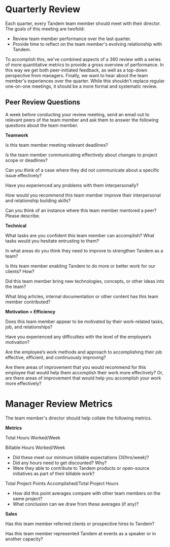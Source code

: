 # Quarterly Review

Each quarter, every Tandem team member should meet with their director. The goals of this meeting are twofold:

* Review team member performance over the last quarter.
* Provide time to reflect on the team member's evolving relationship with Tandem.

To accomplish this, we've combined aspects of a 360 review with a series of more quantitative metrics to provide a gross overview of performance. In this way we get both peer-initiated feedback, as well as a top-down perspective from managers. Finally, we want to hear about the team member's experiences over the quarter. While this shouldn't replace regular one-on-one meetings, it should be a more formal and systematic review.

## Peer Review Questions

A week before conducting your review meeting, send an email out to relevant peers of the team member and ask them to answer the following questions about the team member.

**Teamwork**

Is this team member meeting relevant deadlines?

Is the team member communicating effectively about changes to project scope or deadlines?

Can you think of a case where they did not communicate about a specific issue effectively?

Have you experienced any problems with them interpersonally?

How would you recommend this team member improve their interpersonal and relationship building skills?

Can you think of an instance where this team member mentored a peer? Please describe.

**Technical**

What tasks are you confident this team member can accomplish? What tasks would you hesitate entrusting to them?

In what areas do you think they need to improve to strengthen Tandem as a team?

Is this team member enabling Tandem to do more or better work for our clients? How?

Did this team member bring new technologies, concepts, or other ideas into the team?

What blog articles, internal documentation or other content has this team member contributed?

**Motivation + Efficiency**

Does this team member appear to be motivated by their work-related tasks, job, and relationships?

Have you experienced any difficulties with the level of the employee’s motivation?

Are the employee’s work methods and approach to accomplishing their job effective, efficient, and continuously improving?

Are there areas of improvement that you would recommend for this employee that would help them accomplish their work more effectively? Or, are there areas of improvement that would help you accomplish your work more effectively?

# Manager Review Metrics

The team member's director should help collate the following metrics.

**Metrics**

Total Hours Worked/Week

Billable Hours Worked/Week

* Did these meet our minimum billable expectations (30hrs/week)?
* Did any hours need to get discounted? Why?
* Were they able to contribute to Tandem products or open-source initiatives as part of their billable work?

Total Project Points Accomplished/Total Project Hours

* How did this point averages compare with other team members on the same project?
* What conclusion can we draw from these averages (if any)?

**Sales**

Has this team member referred clients or prospective hires to Tandem?

Has this team member represented Tandem at events as a speaker or in another capacity?
